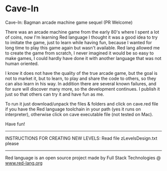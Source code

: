 # Cave-In
Cave-In: Bagman arcade machine game sequel (PR Welcome)

There was an arcade machine game from the early 80's where I spent a lot of coins, now I'm learning Red language I thought it was a good idea to try to imitate the game, just to learn while having fun, because I wanted for long time to play this game again but wasn't available. Red lang allowed me to create the game from scratch, I never imagined it would be so easy to make games, I could hardly have done it with another language that was not human oriented.

I know it does not have the quality of the true arcade game, but the goal is not to market it, but to learn, to play and share the code to others, so they can also learn in his way. In addition there are several known failures, and for sure will discover many more, so the development continues. I publish it just so that others can try it and have fun as me.

To run it just download/unpack the files & folders and click on cave.red file if you have the Red language toolchain in your path (yes it runs on interpreter), otherwise click on cave executable file (not tested on Mac).

Have fun!

**********************************************************************************************************
INSTRUCTIONS FOR CREATING NEW LEVELS: Read file  zLevelsDesign.txt   please
**********************************************************************************************************

Red language is an open source project made by Full Stack Technologies @ www.red-lang.org
